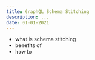 ```yaml
---
title: GraphQL Schema Stitching
description: ...
date: 01-01-2021
---
```

* what is schema stitching
* benefits of
* how to
